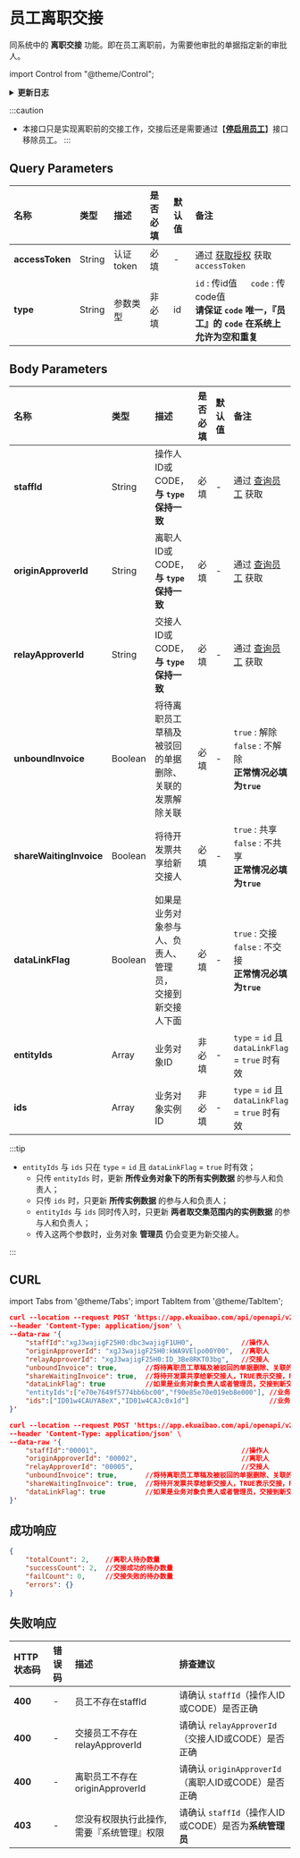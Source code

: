 # 员工离职交接
同系统中的 **离职交接** 功能。即在员工离职前，为需要他审批的单据指定新的审批人。

import Control from "@theme/Control";

<Control
method="POST"
url="/api/openapi/v2.1/flows/relay"
/>

<details>
  <summary><b>更新日志</b></summary>
  <div>

  [**1.18.0**](/docs/open-api/notice/update-log#1180)&emsp;-> 🐞 接口新增了 `entityIds`（业务对象ID）、`ids`（业务对象实例ID）参数，可交接指定业务对象下全部实例或指定实例数据的参与人和负责人。 <br/>
  [**1.4.0**](/docs/open-api/notice/update-log#140) &emsp; -> 🚀 接口升级 `v2.1` 版本，新增 `type` 类型参数，支持 `id` 或 `code` 传参。<br/>
  [**0.7.156**](/docs/open-api/notice/update-log#07156) -> 🆕 新增了本接口。<br/>

  </div>
</details>

:::caution
- 本接口只是实现离职前的交接工作，交接后还是需要通过【**[停启用员工](/docs/open-api/contacts/active-staffs)**】接口移除员工。
:::

## Query Parameters

| 名称 | 类型 | 描述 | 是否必填 | 默认值 | 备注 |
| :--- | :--- | :--- | :--- |:--- | :--- |
| **accessToken** | String | 认证token | 必填 | - | 通过 [获取授权](/docs/open-api/getting-started/auth) 获取 `accessToken` |
| **type**        | String | 参数类型   | 非必填 | id | `id` : 传id值 &emsp; `code` : 传code值<br/>**请保证 `code` 唯一，『员工』的 `code` 在系统上允许为空和重复** |

## Body Parameters
| 名称 | 类型 | 描述 | 是否必填 | 默认值 | 备注 |
| :--- | :--- | :--- | :--- |:--- | :--- |
| **staffId**             | String  | 操作人ID或CODE，**与 `type` 保持一致** | 必填 | - | 通过 [查询员工](/docs/open-api/corporation/get-staff-ids) 获取 |
| **originApproverId**    | String  | 离职人ID或CODE，**与 `type` 保持一致** | 必填 | - | 通过 [查询员工](/docs/open-api/corporation/get-staff-ids) 获取 |
| **relayApproverId**     | String  | 交接人ID或CODE，**与 `type` 保持一致** | 必填 | - | 通过 [查询员工](/docs/open-api/corporation/get-staff-ids) 获取 |
| **unboundInvoice**      | Boolean | 将待离职员工草稿及被驳回的单据<br/>删除、关联的发票解除关联 | 必填 | - | `true` : 解除 &emsp; `false` : 不解除<br/>**正常情况必填为`true`** |
| **shareWaitingInvoice** | Boolean | 将待开发票共享给新交接人                              | 必填 | - | `true` : 共享 &emsp; `false` : 不共享<br/>**正常情况必填为`true`** |
| **dataLinkFlag**        | Boolean | 如果是业务对象参与人、负责人、管理员，<br/>交接到新交接人下面 | 必填 | - | `true` : 交接 &emsp; `false` : 不交接<br/>**正常情况必填为`true`** |
| **entityIds**           | Array   | 业务对象ID                                         | 非必填 | - | `type` = `id` 且 `dataLinkFlag` = `true` 时有效 |
| **ids**                 | Array   | 业务对象实例ID                                      | 非必填 | - | `type` = `id` 且 `dataLinkFlag` = `true` 时有效 |

:::tip
- `entityIds` 与 `ids` 只在 `type` = `id` 且 `dataLinkFlag` = `true` 时有效；
  - 只传 `entityIds` 时，更新 **所传业务对象下的所有实例数据** 的参与人和负责人；
  - 只传 `ids` 时，只更新 **所传实例数据** 的参与人和负责人；
  - `entityIds` 与 `ids` 同时传入时，只更新 **两者取交集范围内的实例数据** 的参与人和负责人；
  - 传入这两个参数时，业务对象 **管理员** 仍会变更为新交接人。

:::

## CURL

import Tabs from '@theme/Tabs';
import TabItem from '@theme/TabItem';

<Tabs>
<TabItem value="id" label="id" default>

```json
curl --location --request POST 'https://app.ekuaibao.com/api/openapi/v2.1/flows/relay?accessToken=ID_3Dlosos1_Gg:xgJ3wajigF25H0' \
--header 'Content-Type: application/json' \
--data-raw '{
    "staffId":"xgJ3wajigF25H0:dbc3wajigF1UH0",            //操作人
    "originApproverId": "xgJ3wajigF25H0:kWA9VElpo00Y00",  //离职人
    "relayApproverId": "xgJ3wajigF25H0:ID_3Be8RKT03bg",   //交接人
    "unboundInvoice": true,       //将待离职员工草稿及被驳回的单据删除、关联的发票解除关联，TRUE表示交接，FALSE表示不交接  必填为true
    "shareWaitingInvoice": true,  //将待开发票共享给新交接人，TRUE表示交接，FALSE表示不交接  必填为true
    "dataLinkFlag": true          //如果是业务对象负责人或者管理员，交接到新交接人下面，TRUE表示交接，FALSE表示不交接  必填为true
    "entityIds":["e70e7649f5774bb6bc00","f90e85e70e019eb8e000"], //业务对象ID
    "ids":["ID01w4CAUYA8eX","ID01w4CAJc0x1d"]                    //业务对象实体id
}'
```
</TabItem>
<TabItem value="code" label="code">

```json
curl --location --request POST 'https://app.ekuaibao.com/api/openapi/v2.1/flows/relay?accessToken=ID_3Dlosos1_Gg:xgJ3wajigF25H0&type=code' \
--header 'Content-Type: application/json' \
--data-raw '{
    "staffId":"00001",                                    //操作人
    "originApproverId": "00002",                          //离职人
    "relayApproverId": "00005",                           //交接人
    "unboundInvoice": true,       //将待离职员工草稿及被驳回的单据删除、关联的发票解除关联，TRUE表示交接，FALSE表示不交接  必填为true
    "shareWaitingInvoice": true,  //将待开发票共享给新交接人，TRUE表示交接，FALSE表示不交接  必填为true
    "dataLinkFlag": true          //如果是业务对象负责人或者管理员，交接到新交接人下面，TRUE表示交接，FALSE表示不交接  必填为true
}'
```
</TabItem>
</Tabs>

## 成功响应
```json
{
    "totalCount": 2,    //离职人待办数量
    "successCount": 2,  //交接成功的待办数量
    "failCount": 0,     //交接失败的待办数量
    "errors": {}
}
```

## 失败响应

| HTTP状态码 | 错误码 | 描述 | 排查建议 |
| :--- | :--- | :--- | :--- |
| **400** | - | 员工不存在staffId | 请确认 `staffId`（操作人ID或CODE）是否正确 | 
| **400** | - | 交接员工不存在relayApproverId | 请确认 `relayApproverId`（交接人ID或CODE）是否正确 | 
| **400** | - | 离职员工不存在originApproverId | 请确认 `originApproverId`（离职人ID或CODE）是否正确 | 
| **403** | - | 您没有权限执行此操作,需要『系统管理』权限 | 请确认 `staffId`（操作人ID或CODE）是否为**系统管理员** | 
